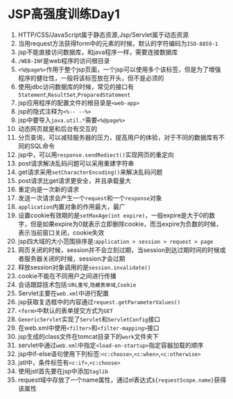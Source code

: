 # JSP高强度训练Day1

1. HTTP/CSS/JavaScript属于静态资源,Jsp/Servlet属于动态资源
2. 当用request方法获得form中的元素的时候，默认的字符编码为`ISO-8859-1`
3. jsp不能直接访问数据库，和java程序一样，需要连接数据库
4. `/WEB-INF`是web程序的访问根目录
5. `<%@page%>`作用于整个jsp页面，一个jsp可以使用多个该标签，但是为了增强程序的健壮性，一般将该标签放在开头，但不是必须的
6. 使用jdbc访问数据库的时候，常见的接口有`Statement`,`ResultSet`,`PreparedStatement`
7. jsp应用程序的配置文件的根目录是`<web-app>`
8. jsp的隐式注释为`<%-- --%>`
9. jsp中要导入`java.util.*`需要`<%@page%>`
10. 动态网页就是和后台有交互的
11. 分页查询，可以减轻服务器的压力，提高用户的体验，对于不同的数据库有不同的SQL命令
12. jsp中，可以用`response.sendRediect()`实现网页的重定向
13. post请求解决乱码问题可以采用重建字符串
14. get请求采用`setCharacterEncoding()`来解决乱码问题
15. post请求比get请求更安全，并且承载量大
16. 重定向是一次新的请求
17. 发送一次请求会产生一个`request`和一个`response`对象
18. `application`内置对象的作用最大，最广
19. 设置cookie有效期的是`setMaxAge(int expire)`，一般expire是大于0的数字，但是如果expire为0就表示立即删除cookie，而当expire为负数的时候，表示当前窗口关闭，cookie失效
20. jsp四大域的大小范围排序是:`application > session > request > page`
21. 网页关闭的时候，session并不会立刻过期，当session到达过期时间的时候或者服务器关闭的时候，session才会过期
22. 释放session对象调用的是`session.invalidate()`
23. cookie不能在不同用户之间进行传播
24. 会话跟踪技术包括:`URL重写`,`隐藏表单域`,`Cookie`
25. Servlet主要在`web.xml`中进行配置
26. jsp获取复选框中的内容通过`request.getParameterValues()`
27. `<form>`中默认的表单提交方式为`GET`
28. `GenericServlet`实现了`Servlet`和`ServletConfig`接口
29. 在web.xml中使用`<filter>`和`<filter-mapping>`接口
30. jsp生成的class文件在tomcat目录下的`work`文件夹下
31. servlet中通过`web.xml`中指定`<load-on-startup>`指定容器加载的顺序
32. jsp中if-else语句使用下列标签:`<c:choose>`,`<c:when>`,`<c:otherwise>`
33. jstl中，条件标签有`<c:if>`,`<c:choose>`
34. 使用jstl首先要在jsp中添加`taglib`
35. request域中存放了一个name属性，通过el表达式`${requestScope.name}`获得该属性
